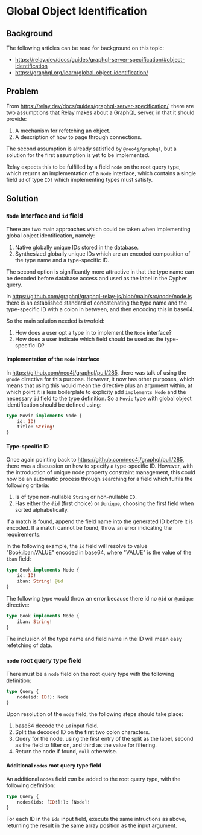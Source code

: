 # Global Object Identification

## Background

The following articles can be read for background on this topic:

- <https://relay.dev/docs/guides/graphql-server-specification/#object-identification>
- <https://graphql.org/learn/global-object-identification/>

## Problem

From <https://relay.dev/docs/guides/graphql-server-specification/>, there are two assumptions that Relay makes about a GraphQL server, in that it should provide:

1. A mechanism for refetching an object.
2. A description of how to page through connections.

The second assumption is already satisfied by `@neo4j/graphql`, but a solution for the first assumption is yet to be implemented.

Relay expects this to be fulfilled by a field `node` on the root query type, which returns an implementation of a `Node` interface, which contains a single field `id` of type `ID!` which implementing types must satisfy.

## Solution

### `Node` interface and `id` field

There are two main approaches which could be taken when implementing global object identification, namely:

1. Native globally unique IDs stored in the database.
2. Synthesized globally unique IDs which are an encoded composition of the type name and a type-specific ID.

The second option is significantly more attractive in that the type name can be decoded before database access and used as the label in the Cypher query.

In <https://github.com/graphql/graphql-relay-js/blob/main/src/node/node.js> there is an established standard of concatenating the type name and the type-specific ID with a colon in between, and then encoding this in base64.

So the main solution needed is twofold:

1. How does a user opt a type in to implement the `Node` interface?
2. How does a user indicate which field should be used as the type-specific ID?

#### Implementation of the `Node` interface

In <https://github.com/neo4j/graphql/pull/285>, there was talk of using the `@node` directive for this purpose. However, it now has other purposes, which means that using this would mean the directive plus an argument within, at which point it is less boilerplate to explicity add `implements Node` and the necessary `id` field to the type definition. So a `Movie` type with global object identification should be defined using:

```graphql
type Movie implements Node {
    id: ID!
    title: String!
}
```

#### Type-specific ID

Once again pointing back to <https://github.com/neo4j/graphql/pull/285>, there was a discussion on how to specify a type-specific ID. However, with the introduction of unique node property constraint management, this could now be an automatic process through searching for a field which fulfils the following criteria:

1. Is of type non-nullable `String` or non-nullable `ID`.
2. Has either the `@id` (first choice) or `@unique`, choosing the first field when sorted alphabetically.

If a match is found, append the field name into the generated ID before it is encoded. If a match cannot be found, throw an error indicating the requirements.

In the following example, the `id` field will resolve to value "Book:iban:VALUE" encoded in base64, where "VALUE" is the value of the `iban` field:

```graphql
type Book implements Node {
    id: ID!
    iban: String! @id
}
```

The following type would throw an error because there id no `@id` or `@unique` directive:

```graphql
type Book implements Node {
    iban: String!
}
```

The inclusion of the type name and field name in the ID will mean easy refetching of data.

### `node` root query type field

There must be a `node` field on the root query type with the following definition:

```graphql
type Query {
    node(id: ID!): Node
}
```

Upon resolution of the `node` field, the following steps should take place:

1. base64 decode the `id` input field.
2. Split the decoded ID on the first two colon characters.
3. Query for the node, using the first entry of the split as the label, second as the field to filter on, and third as the value for filtering.
4. Return the node if found, `null` otherwise.

#### Additional `nodes` root query type field

An additional `nodes` field _can_ be added to the root query type, with the following definition:

```graphql
type Query {
    nodes(ids: [ID!]!): [Node]!
}
```

For each ID in the `ids` input field, execute the same intructions as above, returning the result in the same array position as the input argument.
